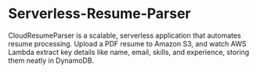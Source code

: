 # Serverless-Resume-Parser
CloudResumeParser is a scalable, serverless application that automates resume processing. Upload a PDF resume to Amazon S3, and watch AWS Lambda extract key details like name, email, skills, and experience, storing them neatly in DynamoDB. 
